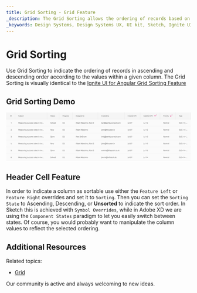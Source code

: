 ```yaml
---
title: Grid Sorting - Grid Feature
_description: The Grid Sorting allows the ordering of records based on the values of a column.
_keywords: Design Systems, Design Systems UX, UI kit, Sketch, Ignite UI for Angular, Sketch to Angular, Sketch to Angular, Angular, Angular Design System, Export code from Sketch, Design Kits for Angular, Sketch HTML, Sketch to HTML, Sketch UI kits
---
```


# Grid Sorting

Use Grid Sorting to indicate the ordering of records in ascending and descending order according to the values within a given column. The Grid Sorting is visually identical to the [Ignite UI for Angular Grid Sorting Feature](https://www.infragistics.com/products/ignite-ui-angular/angular/components/grid/sorting.html)

## Grid Sorting Demo

<img class="responsive-img" src="../images/grid_sorting_demo.png" srcset="../images/grid_sorting_demo@2x.png 2x" />

## Header Cell Feature

In order to indicate a column as sortable use either the `Feature Left` or `Feature Right` overrides and set it to `Sorting`. Then you can set the `Sorting State` to Ascending, Descending, or **Unsorted** to indicate the sort order. In Sketch this is achieved with `Symbol Overrides`, while in Adobe XD we are using the `Component States` paradigm to let you easily switch between states. Of course, you would probably want to manipulate the column values to reflect the selected ordering.

## Additional Resources

Related topics:

- [Grid](grid.md)
  <div class="divider--half"></div>

Our community is active and always welcoming to new ideas.
